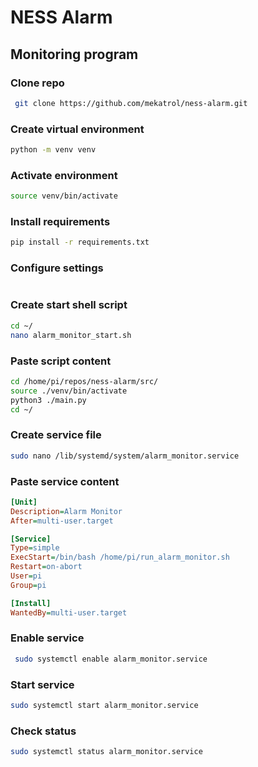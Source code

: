 # NESS Alarm

## Monitoring program

### Clone repo

```bash
 git clone https://github.com/mekatrol/ness-alarm.git
```

### Create virtual environment

```bash
python -m venv venv
```

### Activate environment

```bash
source venv/bin/activate
```

### Install requirements

```bash
pip install -r requirements.txt
```

### Configure settings

```yaml

```

### Create start shell script

```bash
cd ~/
nano alarm_monitor_start.sh
```

### Paste script content

```bash
cd /home/pi/repos/ness-alarm/src/
source ./venv/bin/activate
python3 ./main.py
cd ~/
```

### Create service file

```bash
sudo nano /lib/systemd/system/alarm_monitor.service
```

### Paste service content

```ini
[Unit]
Description=Alarm Monitor
After=multi-user.target

[Service]
Type=simple
ExecStart=/bin/bash /home/pi/run_alarm_monitor.sh
Restart=on-abort
User=pi
Group=pi

[Install]
WantedBy=multi-user.target
```

### Enable service

```bash
 sudo systemctl enable alarm_monitor.service
 ```

### Start service

```bash
sudo systemctl start alarm_monitor.service
```

### Check status

```bash
sudo systemctl status alarm_monitor.service

```
